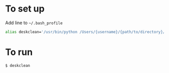 # To set up

Add line to `~/.bash_profile`

```bash
alias deskclean='/usr/bin/python /Users/{username}/{path/to/directory}/desk_clean.py'
```

# To run
```bash
$ deskclean
```
